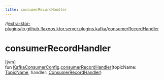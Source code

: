 ```yaml
---
title: consumerRecordHandler
---
```

//[extra-ktor-plugins](../../index.md)/[io.github.flaxoos.ktor.server.plugins.kafka](index.md)/[consumerRecordHandler](consumer-record-handler.md)



# consumerRecordHandler



[jvm]\
fun [KafkaConsumerConfig](-kafka-consumer-config/index.md).[consumerRecordHandler](consumer-record-handler.md)(topicName: [TopicName](-topic-name/index.md), handler: [ConsumerRecordHandler](-consumer-record-handler/index.md))




